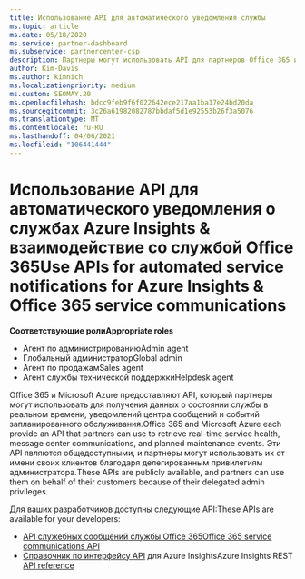 ```yaml
---
title: Использование API для автоматического уведомления службы
ms.topic: article
ms.date: 05/18/2020
ms.service: partner-dashboard
ms.subservice: partnercenter-csp
description: Партнеры могут использовать API для партнеров Office 365 и Microsoft Azure для обеспечения работоспособности службы в режиме реального времени, обмена сообщениями и плановых событий обслуживания.
author: Kim-Davis
ms.author: kimnich
ms.localizationpriority: medium
ms.custom: SEOMAY.20
ms.openlocfilehash: bdcc9feb9f6f022642ece217aa1ba17e24bd20da
ms.sourcegitcommit: 3c26a61982082787bbdaf5d1e92553b26f3a5076
ms.translationtype: MT
ms.contentlocale: ru-RU
ms.lasthandoff: 04/06/2021
ms.locfileid: "106441444"
---
```

# <a name="use-apis-for-automated-service-notifications-for-azure-insights--office-365-service-communications"></a><span data-ttu-id="73294-103">Использование API для автоматического уведомления о службах Azure Insights & взаимодействие со службой Office 365</span><span class="sxs-lookup"><span data-stu-id="73294-103">Use APIs for automated service notifications for Azure Insights & Office 365 service communications</span></span>

<span data-ttu-id="73294-104">**Соответствующие роли**</span><span class="sxs-lookup"><span data-stu-id="73294-104">**Appropriate roles**</span></span>

- <span data-ttu-id="73294-105">Агент по администрированию</span><span class="sxs-lookup"><span data-stu-id="73294-105">Admin agent</span></span>
- <span data-ttu-id="73294-106">Глобальный администратор</span><span class="sxs-lookup"><span data-stu-id="73294-106">Global admin</span></span>
- <span data-ttu-id="73294-107">Агент по продажам</span><span class="sxs-lookup"><span data-stu-id="73294-107">Sales agent</span></span>
- <span data-ttu-id="73294-108">Агент службы технической поддержки</span><span class="sxs-lookup"><span data-stu-id="73294-108">Helpdesk agent</span></span>

<span data-ttu-id="73294-109">Office 365 и Microsoft Azure предоставляют API, который партнеры могут использовать для получения данных о состоянии службы в реальном времени, уведомлений центра сообщений и событий запланированного обслуживания.</span><span class="sxs-lookup"><span data-stu-id="73294-109">Office 365 and Microsoft Azure each provide an API that partners can use to retrieve real-time service health, message center communications, and planned maintenance events.</span></span> <span data-ttu-id="73294-110">Эти API являются общедоступными, и партнеры могут использовать их от имени своих клиентов благодаря делегированным привилегиям администратора.</span><span class="sxs-lookup"><span data-stu-id="73294-110">These APIs are publicly available, and partners can use them on behalf of their customers because of their delegated admin privileges.</span></span>

<span data-ttu-id="73294-111">Для ваших разработчиков доступны следующие API:</span><span class="sxs-lookup"><span data-stu-id="73294-111">These APIs are available for your developers:</span></span>

- [<span data-ttu-id="73294-112">API служебных сообщений службы Office 365</span><span class="sxs-lookup"><span data-stu-id="73294-112">Office 365 service communications API</span></span>](/office/office-365-management-api/office-365-service-communications-api-reference)
- <span data-ttu-id="73294-113">[Справочник по интерфейсу API](/rest/api/monitor/) для Azure Insights</span><span class="sxs-lookup"><span data-stu-id="73294-113">Azure Insights REST [API reference](/rest/api/monitor/)</span></span>

 

 
